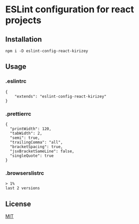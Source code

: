 # ESLint configuration for react projects

## Installation
```
npm i -D eslint-config-react-kirizey
```

## Usage
### .eslintrc

```
{
    "extends": "eslint-config-react-kirizey"
}
```

### .prettierrc
```
{
  "printWidth": 120,
  "tabWidth": 2,
  "semi": true,
  "trailingComma": "all",
  "bracketSpacing": true,
  "jsxBracketSameLine": false,
  "singleQuote": true
}
```

### .browserslistrc
```
> 1%
last 2 versions
```

## License
[MIT](https://choosealicense.com/licenses/mit/)